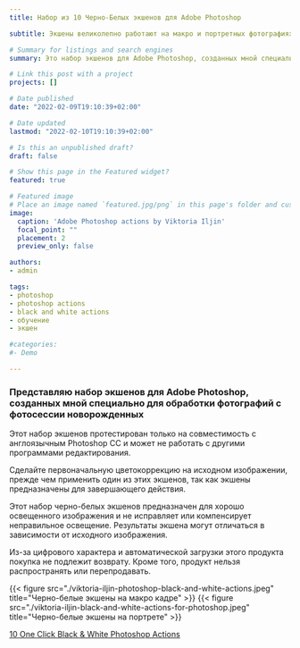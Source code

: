 ```yaml
---
title: Набор из 10 Черно-Белых экшенов для Adobe Photoshop

subtitle: Экшены великолепно работают на макро и портретных фотографиях.

# Summary for listings and search engines
summary: Это набор экшенов для Adobe Photoshop, созданных мной специально для фотосъемки новорожденных. Они очень хорошо работают на макро и портретных фотографиях, снятых в контровом освещении.

# Link this post with a project
projects: []

# Date published
date: "2022-02-09T19:10:39+02:00"

# Date updated
lastmod: "2022-02-10T19:10:39+02:00"

# Is this an unpublished draft?
draft: false

# Show this page in the Featured widget?
featured: true

# Featured image
# Place an image named `featured.jpg/png` in this page's folder and customize its options here.
image:
  caption: 'Adobe Photoshop actions by Viktoria Iljin'
  focal_point: ""
  placement: 2
  preview_only: false

authors:
- admin

tags:
- photoshop
- photoshop actions
- black and white actions
- обучение
- экшен

#categories:
#- Demo

---
```

### Представляю набор экшенов для Adobe Photoshop, созданных мной специально для обработки фотографий с фотосессии новорожденных

Этот набор экшенов протестирован только на совместимость с англоязычным Photoshop СС и может не работать с другими программами редактирования. 

Сделайте первоначальную цветокоррекцию на исходном изображении, прежде чем применить один из этих экшенов, так как экшены предназначены для завершающего действия.

Этот набор черно-белых экшенов предназначен для хорошо освещенного изображения и не исправляет или компенсирует неправильное освещение. Результаты экшена могут отличаться в зависимости от исходного изображения. 

Из-за цифрового характера и автоматической загрузки этого продукта покупка не подлежит возврату. Кроме того, продукт нельзя распространять или перепродавать. 

{{< figure src="./viktoria-iljin-photoshop-black-and-white-actions.jpeg" title="Черно-белые экшены на макро кадре" >}}
{{< figure src="./viktoria-iljin-black-and-white-actions-for-photoshop.jpeg" title="Черно-белые экшены на портрете" >}}

<a data-dpd-type="widget" data-text="КУПИТЬ" data-variant="portrait" data-description="This is a set of Adobe Photoshop actions created by Viktoria Iljin specifically for newborn photography. They work very well on macro and portrait photos." data-bg-color="ed11cc" data-bg-color-hover="ff1ff6" data-text-color="ffffff" data-background-color="ffffff" data-border-color="c7c7c7" data-title-color="333333" data-price-color="ff1ff6" data-desc-color="4c4c4c" data-lightbox="1" href="https://lastefoto-ru.dpdcart.com/cart/add?product_id=220598&amp;method_id=240472">10 One Click Black &amp; White Photoshop Actions</a><script src="https://lastefoto-ru.dpdcart.com/dpd.js"></script>